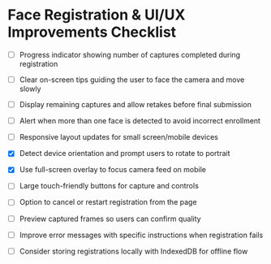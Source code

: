 # Face Registration & UI/UX Improvements Checklist

- [ ] Progress indicator showing number of captures completed during registration
- [ ] Clear on-screen tips guiding the user to face the camera and move slowly
- [ ] Display remaining captures and allow retakes before final submission
- [ ] Alert when more than one face is detected to avoid incorrect enrollment
- [ ] Responsive layout updates for small screen/mobile devices
- [x] Detect device orientation and prompt users to rotate to portrait
- [x] Use full-screen overlay to focus camera feed on mobile
- [ ] Large touch-friendly buttons for capture and controls
- [ ] Option to cancel or restart registration from the page
- [ ] Preview captured frames so users can confirm quality
- [ ] Improve error messages with specific instructions when registration fails
- [ ] Consider storing registrations locally with IndexedDB for offline flow

